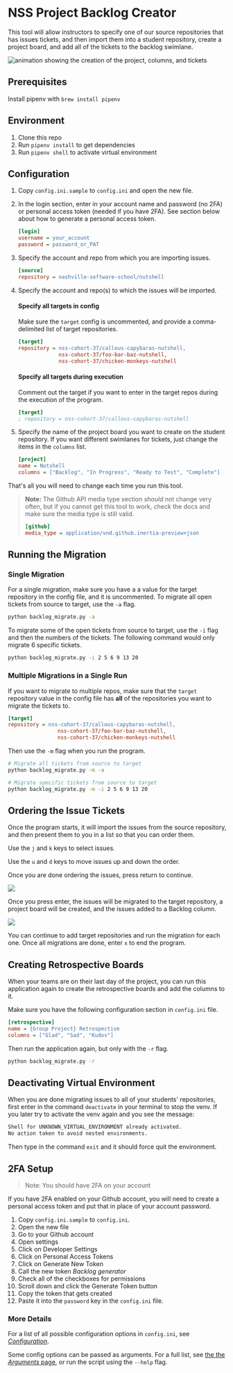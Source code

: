 # NSS Project Backlog Creator

This tool will allow instructors to specify one of our source repositories that has issues tickets, and then import them into a student repository, create a project board, and add all of the tickets to the backlog swimlane.

![animation showing the creation of the project, columns, and tickets](./images/backlog-creator.gif)

## Prerequisites

Install pipenv with `brew install pipenv`

## Environment

1. Clone this repo
1. Run `pipenv install` to get dependencies
1. Run `pipenv shell` to activate virtual environment

## Configuration

1. Copy `config.ini.sample` to `config.ini` and open the new file.
1. In the login section, enter in your account name and password (no 2FA) or personal access token (needed if you have 2FA). See section below about how to generate a personal access token.
    ```ini
    [login]
    username = your_account
    password = password_or_PAT
    ```
1. Specify the account and repo from which you are importing issues.
    ```ini
    [source]
    repository = nashville-software-school/nutshell
    ```
1. Specify the account and repo(s) to which the issues will be imported.
    #### Specify all targets in config
    Make sure the `target` config is uncommented, and provide a comma-delimited list of target repositories.
    ```ini
    [target]
    repository = nss-cohort-37/callous-capybaras-nutshell,
                 nss-cohort-37/foo-bar-baz-nutshell,
                 nss-cohort-37/chicken-monkeys-nutshell
    ```
    #### Specify all targets during execution
    Comment out the target if you want to enter in the target repos during the execution of the program.
    ```ini
    [target]
    ; repository = nss-cohort-37/callous-capybaras-nutshell
    ```

1. Specify the name of the project board you want to create on the student repository. If you want different swimlanes for tickets, just change the items in the `columns` list.
    ```ini
    [project]
    name = Nutshell
    columns = ["Backlog", "In Progress", "Ready to Test", "Complete"]
    ```

That's all you will need to change each time you run this tool.

> **Note:** The Github API media type section _should_ not change very often, but if you cannot get this tool to work, check the docs and make sure the media type is still valid.
>
> ```ini
> [github]
> media_type = application/vnd.github.inertia-preview+json
> ```

## Running the Migration

### Single Migration

For a single migration, make sure you have a a value for the target repository in the config file, and it is uncommented. To migrate all open tickets from source to target, use the `-a` flag.

```sh
python backlog_migrate.py -a
```

To migrate some of the open tickets from source to target, use the `-i` flag and then the numbers of the tickets. The following command would only migrate 6 specific tickets.

```sh
python backlog_migrate.py -i 2 5 6 9 13 20
```

### Multiple Migrations in a Single Run

If you want to migrate to multiple repos, make sure that the `target` repository value in the config file has **all** of the repositories you want to migrate the tickets to.

```ini
[target]
repository = nss-cohort-37/callous-capybaras-nutshell,
                nss-cohort-37/foo-bar-baz-nutshell,
                nss-cohort-37/chicken-monkeys-nutshell
```

Then use the `-m` flag when you run the program.

```sh
# Migrate all tickets from source to target
python backlog_migrate.py -m -a

# Migrate specific tickets from source to target
python backlog_migrate.py -m -i 2 5 6 9 13 20
```

## Ordering the Issue Tickets

Once the program starts, it will import the issues from the source repository, and then present them to you in a list so that you can order them.

Use the `j` and `k` keys to select issues.

Use the `u` and `d` keys to move issues up and down the order.

Once you are done ordering the issues, press return to continue.

![](./images/order-issues.gif)


Once you press enter, the issues will be migrated to the target repository, a project board will be created, and the issues added to a Backlog column.

![](./images/migration-process.gif)

You can continue to add target repositories and run the migration for each one. Once all migrations are done, enter `x` to end the program.

## Creating Retrospective Boards

When your teams are on their last day of the project, you can run this application again to create the retrospective boards and add the columns to it.

Make sure you have the following configuration section in `config.ini` file.

```ini
[retrospective]
name = {Group Project} Retrospective
columns = ["Glad", "Sad", "Kudos"]
```

Then run the application again, but only with the `-r` flag.

```sh
python backlog_migrate.py -r
```

## Deactivating Virtual Environment

When you are done migrating issues to all of your students' repositories, first enter in the command `deactivate` in your terminal to stop the venv. If you later try to activate the venv again and you see the message:

```html
Shell for UNKNOWN_VIRTUAL_ENVIRONMENT already activated.
No action taken to avoid nested environments.
```

Then type in the command `exit` and it should force quit the environment.

## 2FA Setup

> Note: You should have 2FA on your account

If you have 2FA enabled on your Github account, you will need to create a personal access token and put that in place of your account password.

1. Copy `config.ini.sample` to `config.ini`.
1. Open the new file
1. Go to your Github account
1. Open settings
1. Click on Developer Settings
1. Click on Personal Access Tokens
1. Click on Generate New Token
1. Call the new token _Backlog generator_
1. Check all of the checkboxes for permissions
1. Scroll down and click the Generate Token button
1. Copy the token that gets created
1. Paste it into the `password` key in the `config.ini` file.

### More Details

For a list of all possible configuration options in `config.ini`, see [_Configuration_](http://www.iqandreas.com/github-issues-import/configuration/).

Some config options can be passed as arguments. For a full list, see [the the _Arguments_ page](http://www.iqandreas.com/github-issues-import/arguments/), or run the script using the `--help` flag.

